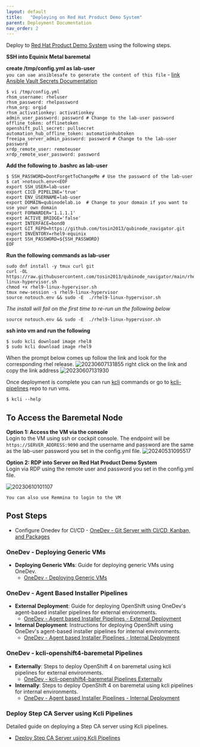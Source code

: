 ```yaml
---
layout: default
title:   "Deploying on Red Hat Product Demo System"
parent: Deployment Documentation
nav_order: 2
---
```


Deploy to [Red Hat Product Demo System](https://connect.redhat.com/en/training/product-demo-system) using the following steps.

**SSH into Equinix Metal baremetal**

**create /tmp/config.yml as lab-user**   
`you can uae ansiblesafe to generate the content of this file` - [link](https://github.com/tosin2013/ansiblesafe)   
[Ansible Vault Secrets Documentation](https://dev.to/tosin2013/ansible-vault-secrets-documentation-3g1a)

```
$ vi /tmp/config.yml
rhsm_username: rheluser
rhsm_password: rhelpassword
rhsm_org: orgid
rhsm_activationkey: activationkey
admin_user_password: password # Change to the lab-user password
offline_token: offlinetoken
openshift_pull_secret: pullsecret
automation_hub_offline_token: automationhubtoken
freeipa_server_admin_password: password # Change to the lab-user password
xrdp_remote_user: remoteuser
xrdp_remote_user_password: password
```
**Add the following to .bashrc as lab-user**
```
$ SSH_PASSWORD=DontForgetToChangeMe # Use the password of the lab-user
$ cat >notouch.env<<EOF
export SSH_USER=lab-user
export CICD_PIPELINE='true'
export ENV_USERNAME=lab-user
export DOMAIN=qubinodelab.io  # Change to your domain if you want to use your own domain
export FORWARDER='1.1.1.1'
export ACTIVE_BRIDGE='false'
export INTERFACE=bond0
export GIT_REPO=https://github.com/tosin2013/qubinode_navigator.git
export INVENTORY=rhel9-equinix
export SSH_PASSWORD=${SSH_PASSWORD}
EOF
```

**Run the following commands as lab-user**  
```
sudo dnf install -y tmux curl git
curl -OL https://raw.githubusercontent.com/tosin2013/qubinode_navigator/main/rhel9-linux-hypervisor.sh 
chmod +x rhel9-linux-hypervisor.sh
tmux new-session -s rhel9-linux-hypervisor 
source notouch.env && sudo -E  ./rhel9-linux-hypervisor.sh
```

*The install will fail on the first time to re-run un the following below*
```
source notouch.env && sudo -E  ./rhel9-linux-hypervisor.sh
```

**ssh into vm and run the following**
```
$ sudo kcli download image rhel8
$ sudo kcli download image rhel9
```

When the prompt below comes up follow the link and look for the corresponding rhel release.
![20230607131855](https://i.imgur.com/MaFsUau.png)
right click on the link and copy the link address
![20230607131930](https://i.imgur.com/83Gar1k.png)

Once deployment is complete you can run [kcli](https://kcli.readthedocs.io/en/latest/) commands or go to [kcli-pipelines](https://github.com/tosin2013/kcli-pipelines) repo to run vms. 
```
$ kcli --help
```

## To Access the Baremetal Node 
**Option 1: Access the VM via the console**  
Login to the VM using ssh or cockpit console. The endpoint will be `https://SERVER_ADDRESS:9090` and the username and password are the same as the lab-user password you set in the config.yml file.
![20240531095517](https://i.imgur.com/Z9WimBp.png)

**Option 2: RDP into Server on  Red Hat Product Demo System**  
Login via RDP using the remote user and password you set in the config.yml file.  

![20230610101107](https://i.imgur.com/DjPE6NR.png)

`You can also use Remmina to login to the VM`

## Post Steps 
* Configure Onedev for CI/CD - [OneDev - Git Server with CI/CD, Kanban, and Packages](../plugins/onedev-kcli-pipelines.html)

### OneDev - Deploying Generic VMs
- **Deploying Generic VMs**: Guide for deploying generic VMs using OneDev.
  - [OneDev - Deploying Generic VMs](../plugins/onedev-generic-vm.html)

### OneDev - Agent Based Installer Pipelines
- **External Deployment**: Guide for deploying OpenShift using OneDev's agent-based installer pipelines for external environments.
  - [OneDev - Agent based Installer Pipelines - External Deployment](../plugins/onedev-agent-based-external-deployment.html)
- **Internal Deployment**: Instructions for deploying OpenShift using OneDev's agent-based installer pipelines for internal environments.
  - [OneDev - Agent based Installer Pipelines - Internal Deployment](../plugins/onedev-agent-based-internal-deployment.html)

### OneDev - kcli-openshift4-baremetal Pipelines
- **Externally**: Steps to deploy OpenShift 4 on baremetal using kcli pipelines for external environments.
  - [OneDev - kcli-openshift4-baremetal Pipelines Externally](../plugins/onedev-kcli-openshift4-baremetal-external.html)
- **Internally**: Steps to deploy OpenShift 4 on baremetal using kcli pipelines for internal environments.
  - [OneDev - Agent based Installer Pipelines - Internal Deployment](../plugins/onedev-kcli-openshift4-baremetal-internal.html)

### Deploy Step CA Server using Kcli Pipelines
Detailed guide on deploying a Step CA server using Kcli pipelines.
  - [Deploy Step CA Server using Kcli Pipelines](../plugins/onedev-kcli-pipelines-step-ca-server.html)
